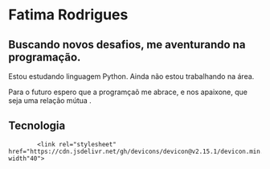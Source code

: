 # Fatima Rodrigues

## Buscando novos desafios, me aventurando na programação.

Estou estudando linguagem Python.
Ainda não estou trabalhando na área.


Para o futuro espero que a programçaõ me abrace, e nos apaixone, que seja uma relação mútua .


## Tecnologia



            <link rel="stylesheet" href="https://cdn.jsdelivr.net/gh/devicons/devicon@v2.15.1/devicon.min.css" width"40"> 
          




